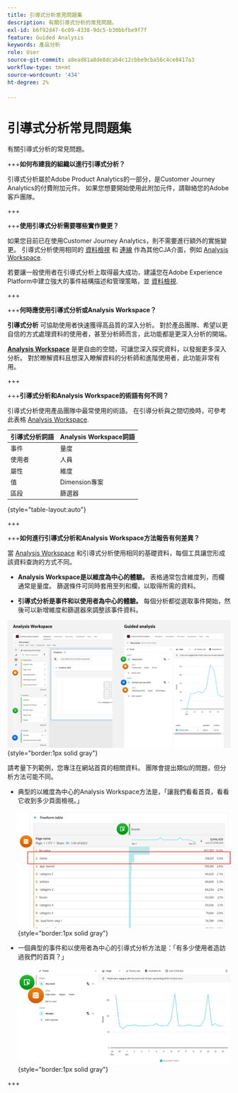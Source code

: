 ```yaml
---
title: 引導式分析常見問題集
description: 有關引導式分析的常見問題。
exl-id: b6f92d47-6c09-4338-9dc5-b30bbfbe9f7f
feature: Guided Analysis
keywords: 產品分析
role: User
source-git-commit: a8ead81a8de8dcab4c12cbbe9cba56c4ce8417a3
workflow-type: tm+mt
source-wordcount: '434'
ht-degree: 2%

---
```


# 引導式分析常見問題集

有關引導式分析的常見問題。

+++**如何布建我的組織以進行引導式分析？**

引導式分析屬於Adobe Product Analytics的一部分，是Customer Journey Analytics的付費附加元件。 如果您想要開始使用此附加元件，請聯絡您的Adobe客戶團隊。

+++

+++**使用引導式分析需要哪些實作變更？**

如果您目前已在使用Customer Journey Analytics，則不需要進行額外的實施變更。 引導式分析使用相同的 [資料檢視](../data-views/data-views.md) 和 [連線](../connections/overview.md) 作為其他CJA介面，例如 [Analysis Workspace](../analysis-workspace/home.md).

若要讓一般使用者在引導式分析上取得最大成功，建議您在Adobe Experience Platform中建立強大的事件結構描述和管理策略，並 [資料檢視](../data-views/data-views.md).

+++

+++**何時應使用引導式分析或Analysis Workspace？**

**引導式分析** 可協助使用者快速獲得高品質的深入分析。 對於產品團隊、希望以更自信的方式處理資料的使用者，甚至分析師而言，此功能都是更深入分析的開端。

**[Analysis Workspace](../analysis-workspace/home.md)** 是更自由的空間，可讓您深入探究資料，以發掘更多深入分析。 對於瞭解資料且想深入瞭解資料的分析師和進階使用者，此功能非常有用。

+++

+++**引導式分析和Analysis Workspace的術語有何不同？**

引導式分析使用產品團隊中最常使用的術語。 在引導分析與之間切換時，可參考此表格 [Analysis Workspace](../analysis-workspace/home.md).

| 引導式分析詞語 | Analysis Workspace詞語 |
| --- | --- |
| 事件 | 量度 |
| 使用者 | 人員 |
| 屬性 | 維度 |
| 值 | Dimension專案 |
| 區段 | 篩選器 |

{style="table-layout:auto"}

+++

+++**如何進行引導式分析和Analysis Workspace方法報告有何差異？**

當 [Analysis Workspace](../analysis-workspace/home.md) 和引導式分析使用相同的基礎資料，每個工具讓您形成該資料查詢的方式不同。

* **Analysis Workspace是以維度為中心的體驗。** 表格通常包含維度列，而欄通常是量度。 篩選條件可同時套用至列和欄，以取得所需的資料。

* **引導式分析是事件和以使用者為中心的體驗。** 每個分析都從選取事件開始，然後可以新增維度和篩選器來調整該事件資料。

![Analysis Workspace和引導式分析檢視](assets/structure.png){style="border:1px solid gray"}

請考量下列範例，您專注在網站首頁的相關資料。 團隊會提出類似的問題，但分析方法可能不同。

* 典型的以維度為中心的Analysis Workspace方法是，「讓我們看看首頁，看看它收到多少頁面檢視。」

  ![Dimension置中](assets/dimension-centered.png){style="border:1px solid gray"}

* 一個典型的事件和以使用者為中心的引導式分析方法是：「有多少使用者造訪過我們的首頁？」

  ![以事件為中心](assets/event-centered.png){style="border:1px solid gray"}

+++
